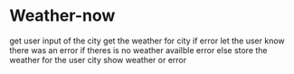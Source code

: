 # Weather-now

get user input of the city
get the weather for city 
    if error let the user know there was an error 
    if theres is no weather availble error 
    else store the weather for the user city
show weather or error

